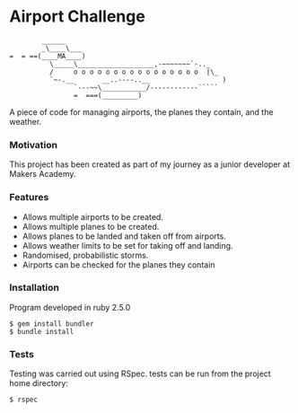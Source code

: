 # Airport Challenge

```
        ______
        _\____\___
=  = ==(____MA____)
          \_____\___________________,-~~~~~~~`-.._
          /     o o o o o o o o o o o o o o o o  |\_
          `~-.__       __..----..__                  )
                `---~~\___________/------------`````
                =  ===(_________)

```

A piece of code for managing airports, the planes they contain, and the weather.

### Motivation

This project has been created as part of my journey as a junior developer at Makers Academy.

### Features

- Allows multiple airports to be created.
- Allows multiple planes to be created.
- Allows planes to be landed and taken off from airports.
- Allows weather limits to be set for taking off and landing.
- Randomised, probabilistic storms.
- Airports can be checked for the planes they contain

### Installation

Program developed in ruby 2.5.0

```
$ gem install bundler
$ bundle install
```

### Tests

Testing was carried out using RSpec. tests can be run from the project home directory:

```
$ rspec
```
